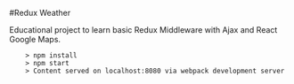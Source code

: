 #Redux Weather

Educational project to learn basic Redux Middleware with Ajax and React Google Maps.

```
	> npm install
	> npm start
	> Content served on localhost:8080 via webpack development server
```
